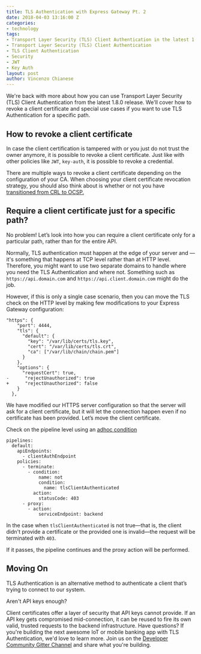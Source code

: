 ```yaml
---
title: TLS Authentication with Express Gateway Pt. 2
date: 2018-04-03 13:16:00 Z
categories:
- technology
tags:
- Transport Layer Security (TLS) Client Authentication in the latest 1.8.0 release
- Transport Layer Security (TLS) Client Authentication
- TLS Client Authentication
- Security
- JWT
- Key Auth
layout: post
author: Vincenzo Chianese
---
```


We're back with more about how you can use Transport Layer Security (TLS) Client Authentication from the latest 1.8.0 release. We'll cover how to revoke a client certificate and special use cases if you want to use TLS Authentication for a specific path.

<!--excerpt-->

## How to revoke a client certificate

In case the client certification is tampered with or you just do not trust the owner anymore, it is possible to revoke a client certificate. Just like with other policies like  `JWT`, `key-auth`, it is possible to revoke a credential.

There are multiple ways to revoke a client certificate depending on the configuration of your CA. When choosing your client certificate revocation strategy, you should also think about is whether or not you have [transitioned from CRL to OCSP.](https://www.fir3net.com/Security/Concepts-and-Terminology/certificate-revocation.html)

## Require a client certificate just for a specific path?

No problem! Let’s look into how you can require a client certificate only for a particular path, rather than for the entire API.

Normally, TLS authentication must happen at the edge of your server and — it's something that happens at TCP level rather than at HTTP level. Therefore, you might want to use two separate domains to handle where you need the TLS Authentication and where not. Something such as `https://api.domain.com` and `https://api.client.domain.com` might do the job.

However, if this is only a single case scenario, then you can move the TLS check on the HTTP level by making few modifications to your Express Gateway configuration:

```
"https": {
    "port": 4444,
    "tls": {
      "default": {
        "key": "/var/lib/certs/tls.key",
        "cert": "/var/lib/certs/tls.crt",
        "ca": ["/var/lib/chain/chain.pem"]
      }
    },
    "options": {
      "requestCert": true,
-      "rejectUnauthorized": true
+      "rejectUnauthorized": false
    }
  },
```

We have modified our HTTPS server configuration so that the server will ask for a client certificate, but it will let the connection happen even if no certificate has been provided. Let’s move the client certificate.

Check on the pipeline level using an [adhoc condition](https://www.express-gateway.io/docs/policies/customization/conditions/#tlsclientauthenticated)

```
pipelines:
  default:
    apiEndpoints:
      - clientAuthEndpoint
    policies:
      - terminate:
        - condition:
            name: not
            condition:
              name: tlsClientAuthenticated
          action:
            statusCode: 403
      - proxy:
        - action:
            serviceEndpoint: backend
```

In the case when `tlsClientAuthenticated` is not true—that is, the client didn't provide a certificate or the provided one is invalid—the request will be terminated with `403`.

If it passes, the pipeline continues and the proxy action will be performed.

## Moving On
TLS Authentication is an alternative method to authenticate a client that’s trying to connect to our system.

Aren't API keys enough?

Client certificates offer a layer of security that API keys cannot provide. If an API key gets compromised mid-connection, it can be reused to fire its own valid, trusted requests to the backend infrastructure. Have questions? If you're building the next awesome IoT or mobile banking app with TLS Authentication, we'd love to  learn more. Join us on the [Developer Community Gitter Channel](https://gitter.im/ExpressGateway/express-gateway) and share what you're building.
